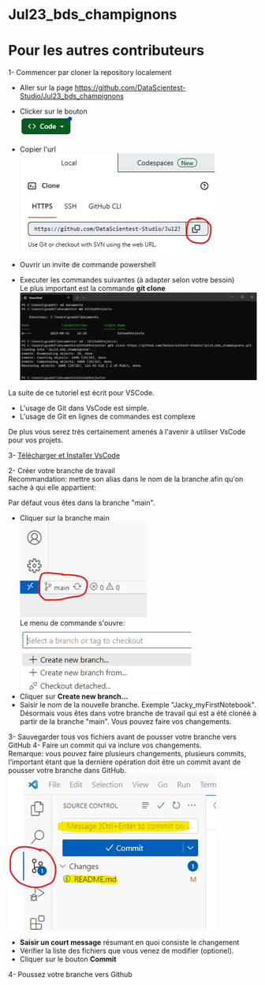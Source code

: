 # Jul23_bds_champignons



# Pour les autres contributeurs

1- Commencer par cloner la repository localement  


- Aller sur la page https://github.com/DataScientest-Studio/Jul23_bds_champignons  
- Clicker sur le bouton  
![Button](img\button.png)
- Copier l'url  
![Urlcopy](img\url_copy.png)


- Ouvrir un invite de commande powershell  
- Executer les commandes suivantes (à adapter selon votre besoin)  
Le plus important est la commande **git clone**
![GithubClone](img\GithubClone.png) 

La suite de ce tutoriel est écrit pour VSCode.  
- L'usage de Git dans VsCode est simple.  
- L'usage de Git en lignes de commandes est complexe

De plus vous serez très certainement amenés à l'avenir à utiliser VsCode pour vos projets.

3- [Télécharger et Installer VsCode](https://code.visualstudio.com/download)  


2- Créer votre branche de travail  
Recommandation: mettre son alias dans le nom de la branche afin qu'on sache à qui elle appartient:

Par défaut vous êtes dans la branche "main".  
- Cliquer sur la branche main  
![Alt text](img\mainBranch.png)  
Le menu de commande s'ouvre:  
![Alt text](img\newBranch1.png)  
- Cliquer sur **Create new branch...**  
- Saisir le nom de la nouvelle branche. Exemple "Jacky_myFirstNotebook".  
Désormais vous êtes dans votre branche de travail qui est a été clonéé à partir de la branche "main".
Vous pouvez faire vos changements.
  
3- Sauvegarder tous vos fichiers avant de pousser votre branche vers GitHub
4- Faire un commit qui va inclure vos changements.  
Remarque: vous pouvez faire plusieurs changements, plusieurs commits, l'important étant que la dernière opération doit être un commit avant de pousser votre branche dans GitHub.  
![Alt text](img\commit.png)

- **Saisir un court message** résumant en quoi consiste le changement
- Vérifier la liste des fichiers que vous venez de modifier (optionel).
- Cliquer sur le bouton **Commit**  

4- Poussez votre branche vers Github
